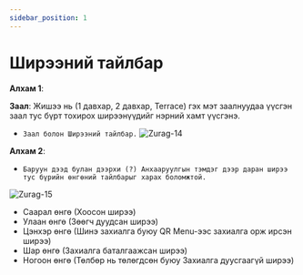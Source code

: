```yaml
---
sidebar_position: 1
---
```


# Ширээний тайлбар

**Алхам 1**:

**Заал**: Жишээ нь (1 давхар, 2 давхар, Terrace) гэх мэт заалнуудаа үүсгэн заал тус бүрт тохирох ширээнүүдийг нэрний хамт үүсгэнэ.

- `Заал болон Ширээний тайлбар.`
  ![Zurag-14](/img/images/zurag-14.png)

**Алхам 2**:

- `Баруун дээд булан дээрхи (?) Анхааруулгын тэмдэг дээр даран ширээ тус бүрийн өнгөний тайлбарыг харах боломжтой.`

![Zurag-15](/img/images/zurag-15.png)

- Саарал өнгө (Хоосон ширээ)
- Улаан өнгө (Зөөгч дуудсан ширээ)
- Цэнхэр өнгө (Шинэ захиалга буюу QR Menu-ээс захиалга орж ирсэн ширээ)
- Шар өнгө (Захиалга баталгаажсан ширээ)
- Ногоон өнгө (Төлбөр нь төлөгдсөн буюу Захиалга дуусгаагүй ширээ)
